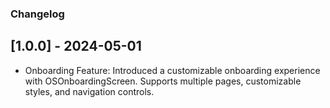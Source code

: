 ### Changelog
## [1.0.0] - 2024-05-01

- Onboarding Feature: Introduced a customizable onboarding experience with OSOnboardingScreen. Supports multiple pages, customizable styles, and navigation controls.